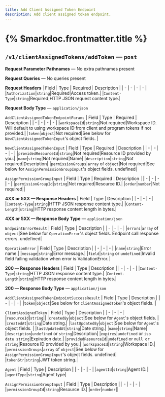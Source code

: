 ```yaml
---
title: Add Client Assigned Token Endpoint
description: Add client assigned token endpoint.
---
```


# {% $markdoc.frontmatter.title %}
## `/v1/clientAssignedTokens/addToken` — `post`
**Request Parameter Pathnames** — No extra pathnames present

**Request Queries** — No queries present

**Request Headers**
| Field | Type | Required | Description |
| - | - | - | - |
|`Authorization`|`string`|Required|Access token.|
|`Content-Type`|`string`|Required|HTTP JSON request content type.|

**Request Body Type** — `application/json`

`AddClientAssignedTokenEndpointParams`
| Field | Type | Required | Description |
| - | - | - | - |
|`workspaceId`|`string`|Not required|Workspace ID. Will default to using workspace ID from client and program tokens if not provided.|
|`token`|`object`|Not required|See below for `NewClientAssignedTokenInput`'s object fields. |

`NewClientAssignedTokenInput`
| Field | Type | Required | Description |
| - | - | - | - |
|`providedResourceId`|`string`|Not required|Resource ID provided by you.|
|`name`|`string`|Not required|Name|
|`description`|`string`|Not required|Description|
|`permissionGroups`|`array` of `object`|Not required|See below for `AssignPermissionGroupInput`'s object fields.  undefined|

`AssignPermissionGroupInput`
| Field | Type | Required | Description |
| - | - | - | - |
|`permissionGroupId`|`string`|Not required|Resource ID.|
|`order`|`number`|Not required||

**4XX or 5XX  —  Response Headers**
| Field | Type | Description |
| - | - | - |
|`Content-Type`|`string`|HTTP JSON response content type.|
|`Content-Length`|`string`|HTTP response content length in bytes.|

**4XX or 5XX  —  Response Body Type** — `application/json`

`EndpointErrorResult`
| Field | Type | Description |
| - | - | - |
|`errors`|`array` of `object`|See below for `OperationError`'s object fields. Endpoint call response errors. undefined|

`OperationError`
| Field | Type | Description |
| - | - | - |
|`name`|`string`|Error name.|
|`message`|`string`|Error message.|
|`field`|`string` or `undefined`|Invalid field failing validation when error is ValidationError.|

**200  —  Response Headers**
| Field | Type | Description |
| - | - | - |
|`Content-Type`|`string`|HTTP JSON response content type.|
|`Content-Length`|`string`|HTTP response content length in bytes.|

**200  —  Response Body Type** — `application/json`

`AddClientAssignedTokenEndpointSuccessResult`
| Field | Type | Description |
| - | - | - |
|`token`|`object`|See below for `ClientAssignedToken`'s object fields. |

`ClientAssignedToken`
| Field | Type | Description |
| - | - | - |
|`resourceId`|`string`||
|`createdBy`|`object`|See below for `Agent`'s object fields. |
|`createdAt`|`string`|Date string.|
|`lastUpdatedBy`|`object`|See below for `Agent`'s object fields. |
|`lastUpdatedAt`|`string`|Date string.|
|`name`|`string`|Name|
|`description`|`undefined` or `string`|Description|
|`expires`|`undefined` or `iso date string`|Expiration date.|
|`providedResourceId`|`undefined` or `null or string`|Resource ID provided by you.|
|`workspaceId`|`string`|Workspace ID.|
|`permissionGroups`|`array` of `object`|See below for `AssignPermissionGroupInput`'s object fields.  undefined|
|`tokenStr`|`string`|JWT token string.|

`Agent`
| Field | Type | Description |
| - | - | - |
|`agentId`|`string`|Agent ID.|
|`agentType`|`string`|Agent type|

`AssignPermissionGroupInput`
| Field | Type | Description |
| - | - | - |
|`permissionGroupId`|`string`|Resource ID.|
|`order`|`number`||


